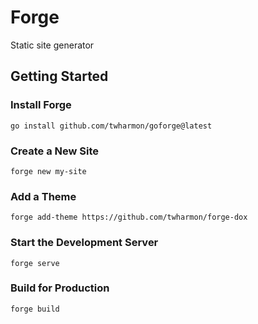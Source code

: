 # Forge
Static site generator

## Getting Started

### Install Forge
```
go install github.com/twharmon/goforge@latest
```

### Create a New Site
```
forge new my-site
```

### Add a Theme
```
forge add-theme https://github.com/twharmon/forge-dox
```

### Start the Development Server
```
forge serve
```

### Build for Production
```
forge build
```
